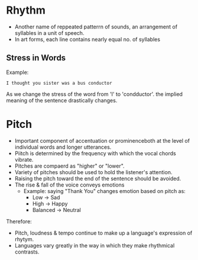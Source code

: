 # Rhythm
- Another name of reppeated patterrn of sounds, an arrangement of syllables in a unit of speech.
- In art forms, each line contains nearly equal no. of syllables

## Stress in Words
Example:
```
I thought you sister was a bus conductor
```
As we change the stress of the word from 'I' to 'condductor'. the implied meaning of the sentence drastically changes.

# Pitch
- Important component of accentuation or prominenceboth at the level of individual words and longer utterances.
- Piitch is determined by the frequency with which the vocal chords vibrate.
- Pitches are compaerd as "higher" or "lower".
- Variety of pitches should be used to hold the listener's attention.
- Raising the pitch toward the end of the sentence should be avoided.
- The rise & fall of the voice conveys emotions
	- Example: saying "Thank You" changes emotion based on pitch as:
		- Low $\longrightarrow$ Sad
		- High $\longrightarrow$ Happy
		- Balanced $\longrightarrow$ Neutral

Therefore:
- Pitch, loudness & tempo continue to make up a language's expression of rhytym.
- Languages vary greatly in the way in which they make rhythmical contrasts.